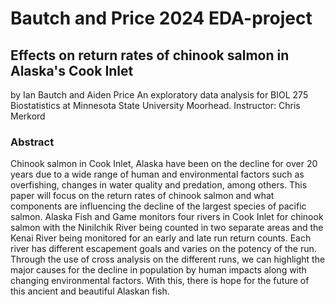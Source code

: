 # Bautch and Price 2024 EDA-project
## Effects on return rates of chinook salmon in Alaska's Cook Inlet
by Ian Bautch and Aiden Price 
An exploratory data analysis for BIOL 275 Biostatistics at Minnesota State University Moorhead. Instructor: Chris Merkord
### Abstract 
Chinook salmon in Cook Inlet, Alaska have been on the decline for over 20 years due to a wide range of human and environmental factors such as overfishing, changes in water quality and predation, among others. This paper will focus on the return rates of chinook salmon and what components are influencing the decline of the largest species of pacific salmon. Alaska Fish and Game monitors four rivers in Cook Inlet for chinook salmon with the Ninilchik River being counted in two separate areas and the Kenai River being monitored for an early and late run return counts. Each river has different escapement goals and varies on the potency of the run. Through the use of cross analysis on the different runs, we can highlight the major causes for the decline in population by human impacts along with changing environmental factors. With this, there is hope for the future of this ancient and beautiful Alaskan fish.  
